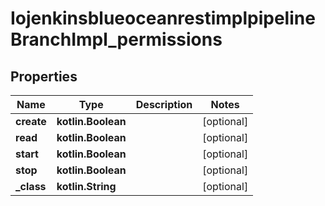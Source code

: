 
# IojenkinsblueoceanrestimplpipelineBranchImpl_permissions

## Properties
Name | Type | Description | Notes
------------ | ------------- | ------------- | -------------
**create** | **kotlin.Boolean** |  |  [optional]
**read** | **kotlin.Boolean** |  |  [optional]
**start** | **kotlin.Boolean** |  |  [optional]
**stop** | **kotlin.Boolean** |  |  [optional]
**_class** | **kotlin.String** |  |  [optional]



